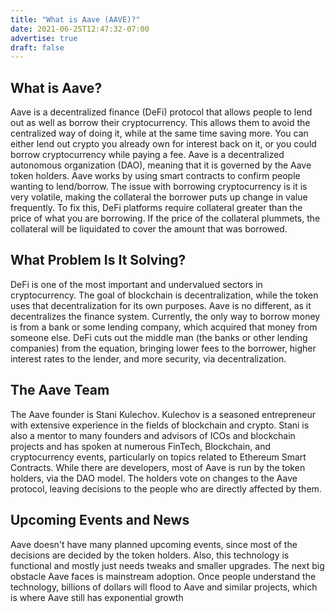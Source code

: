 ```yaml
---
title: "What is Aave (AAVE)?"
date: 2021-06-25T12:47:32-07:00
advertise: true
draft: false
---
```



## What is Aave?

Aave is a decentralized finance (DeFi) protocol that allows people to lend out as well as borrow their cryptocurrency. This allows them to avoid the centralized way of doing it, while at the same time saving more. You can either lend out crypto you already own for interest back on it, or you could borrow cryptocurrency while paying a fee. Aave is a decentralized autonomous organization (DAO), meaning that it is governed by the Aave token holders. Aave works by using smart contracts to confirm people wanting to lend/borrow. The issue with borrowing cryptocurrency is it is very volatile, making the collateral the borrower puts up change in value frequently. To fix this, DeFi platforms require collateral greater than the price of what you are borrowing. If the price of the collateral plummets, the collateral will be liquidated to cover the amount that was borrowed.

## What Problem Is It Solving?

DeFi is one of the most important and undervalued sectors in cryptocurrency. The goal of blockchain is decentralization, while the token uses that decentralization for its own purposes. Aave is no different, as it decentralizes the finance system. Currently, the only way to borrow money is from a bank or some lending company, which acquired that money from someone else. DeFi cuts out the middle man (the banks or other lending companies) from the equation, bringing lower fees to the borrower, higher interest rates to the lender, and more security, via decentralization. 

## The Aave Team

The Aave founder is Stani Kulechov. Kulechov is a seasoned entrepreneur with extensive experience in the fields of blockchain and crypto. Stani is also a mentor to many founders and advisors of ICOs and blockchain projects and has spoken at numerous FinTech, Blockchain, and cryptocurrency events, particularly on topics related to Ethereum Smart Contracts. While there are developers, most of Aave is run by the token holders, via the DAO model. The holders vote on changes to the Aave protocol, leaving decisions to the people who are directly affected by them.

## Upcoming Events and News

Aave doesn't have many planned upcoming events, since most of the decisions are decided by the token holders. Also, this technology is functional and mostly just needs tweaks and smaller upgrades. The next big obstacle Aave faces is mainstream adoption. Once people understand the technology, billions of dollars will flood to Aave and similar projects, which is where Aave still has exponential growth 